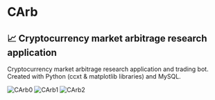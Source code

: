 # CArb
## 📈 Cryptocurrency market arbitrage research application

Cryptocurrency market arbitrage research application and trading bot. Created with Python (ccxt & matplotlib libraries) and MySQL.

![CArb0](https://user-images.githubusercontent.com/16676188/60630731-b2c04880-9db8-11e9-9dd8-6704706f7852.png)
![CArb1](https://user-images.githubusercontent.com/16676188/60630729-b18f1b80-9db8-11e9-804f-6b110eb31442.png)
![CArb2](https://user-images.githubusercontent.com/16676188/60630728-b05dee80-9db8-11e9-974c-7c1cd7af9eb3.png)
